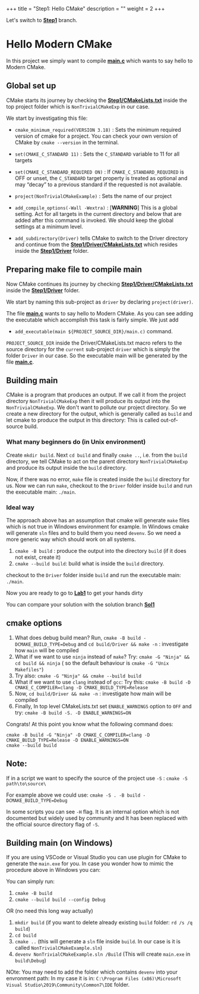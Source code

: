 
+++
title = "Step1: Hello CMake"
description = ""
weight = 2
+++

[Step1]:https://github.com/BarisTuncer/A-Rapid-Introduction-to-Modern-Cmake/tree/Step1
[main.c]:https://github.com/BarisTuncer/A-Rapid-Introduction-to-Modern-Cmake/blob/Step1/Driver/main.c
[Step1/CMakeLists.txt]:https://github.com/BarisTuncer/A-Rapid-Introduction-to-Modern-Cmake/blob/Step1/CMakeLists.txt
[Step1/Driver/CMakeLists.txt]:https://github.com/BarisTuncer/A-Rapid-Introduction-to-Modern-Cmake/blob/Step1/Driver/CMakeLists.txt
[Step1/Driver]:https://github.com/BarisTuncer/A-Rapid-Introduction-to-Modern-Cmake/tree/Step1/Driver

Let's switch to **[Step1]** branch.
# Hello Modern CMake

In this project we simply want to compile **[main.c]** which wants to say hello to Modern CMake.

## Global set up 

CMake starts its journey by checking the **[Step1/CMakeLists.txt]** inside the top project folder which is `NonTrivialCMakeExp` in our case.

We start by investigating this file:

* `cmake_minimum_required(VERSION 3.18)` : Sets the minimum required version of cmake for a project. You can 
check your own version of CMake by `cmake --version` in the terminal.

* `set(CMAKE_C_STANDARD 11)` : Sets the `C_STANDARD` variable to 11 for all targets

* `set(CMAKE_C_STANDARD_REQUIRED ON)` : If `CMAKE_C_STANDARD_REQUIRED` is OFF or unset, the `C_STANDARD` target property is treated 
as optional and may “decay” to a previous standard if the requested is not available.

* `project(NonTrivialCMakeExample)` : Sets the name of our project

* `add_compile_options(-Wall -Wextra)` : [**WARNING**] This is a global setting. Act for all targets in the current directory and below that are added after this command is invoked. We should keep the global settings at a minimum level.

* `add_subdirectory(Driver)` tells CMake to switch to the Driver directory and continue from the **[Step1/Driver/CMakeLists.txt]** which resides inside the **[Step1/Driver]** folder. 

## Preparing make file to compile main

Now CMake continues its journey by checking **[Step1/Driver/CMakeLists.txt]** inside the **[Step1/Driver]** folder.

We start by naming this sub-project as `driver` by declaring `project(driver)`.

The file **[main.c]** wants to say hello to Modern CMake. As you can see
adding the executable which accomplish this task is fairly simple.
We just add 

* `add_executable(main ${PROJECT_SOURCE_DIR}/main.c)` command.

`PROJECT_SOURCE_DIR` inside the Driver/CMakeLists.txt macro refers to the 
source directory for the `current` sub-project `driver` which is simply the folder `Driver` in our case.
So the executable main will be generated by the file **[main.c]**.

## Building main

CMake is a program that produces an output. If we call it from the project directory `NonTrivialCMakeExp` then
it will produce its output into the `NonTrivialCMakeExp`. We don't want to pollute our project directory.
So we create a new directory for the output, which is generally called as `build` and let cmake to produce the output in this directory: This is called out-of-source build. 

### What many beginners do (in Unix environment)

Create `mkdir build`. Next `cd build` and 
finally `cmake ..`, i.e. from the `build` directory, we tell CMake to act on the parent directory `NonTrivialCMakeExp`
and produce its output inside the `build` directory. 

Now, if there was no error, `make` file is created inside the `build` directory for us. Now we can run `make`, checkout to the
`Driver` folder inside `build` and run the executable main: `./main`. 

### Ideal way

The approach above has an assumption that cmake will generate `make` files which is not true in Windows environment for example. In Windows cmake will generate `sln` files and to build them you need `devenv`.
So we need a more generic way which should work on all systems.

1. `cmake -B build` : produce the output into the directory `build` (if it does not exist, create it)
2. `cmake --build build`: build what is inside the `build` directory.

checkout to the `Driver` folder inside `build` and run the executable main: `./main`.


Now you are ready to go to **[Lab1](https://github.com/BarisTuncer/A-Rapid-Introduction-to-Modern-Cmake/tree/Lab1)** to get your hands dirty

You can compare your solution with the solution branch **[Sol1](https://github.com/BarisTuncer/A-Rapid-Introduction-to-Modern-Cmake/tree/Sol1)**

## cmake options

1. What does debug build mean? Run, `cmake -B build -DCMAKE_BUILD_TYPE=Debug` and `cd build/Driver && make -n` : investigate how `main` will be compiled
2. What if we want to use `ninja` instead of `make`? Try: `cmake -G "Ninja" && cd build && ninja` ( so the default behaviour is `cmake -G "Unix Makefiles"`)
3. Try also: `cmake -G "Ninja" && cmake --build build`
4. What if we want to use `clang` instead of `gcc`: Try this: `cmake -B build -D CMAKE_C_COMPILER=clang -D CMAKE_BUILD_TYPE=Release`
5. Now, `cd build/Driver && make -n` : investigate how main will be compiled        
6. Finally, In top level CMakeLists.txt set `ENABLE_WARNINGS` option to `OFF` and try: `cmake -B build -S. -D ENABLE_WARNINGS=ON `

Congrats! At this point you know what the following command does:
```
cmake -B build -G "Ninja" -D CMAKE_C_COMPILER=clang -D CMAKE_BUILD_TYPE=Release -D ENABLE_WARNINGS=ON
cmake --build build
```

## Note:
If in a script we want to specify the source of the project use `-S` : `cmake -S path\to\source\`

For example above we could use: `cmake -S . -B build -DCMAKE_BUILD_TYPE=Debug`

In some scripts you can see `-H` flag. It is an internal option which is not documented but widely used by community and
It has been replaced with the official source directory flag of `-S`.

## Building main (on Windows)

If you are using VSCode or Visual Studio you can use plugin for CMake to generate the `main.exe` for you. 
In case you wonder how to mimic the procedure above in Windows you can:

You can simply run:
1. `cmake -B build`
2. `cmake --build build --config Debug`

OR (no need this long way actually)

1. `mkdir build` (if you want to delete already existing `build` folder: `rd /s /q build`)
2. `cd build`
3. `cmake ..` (this will generate a `sln` file inside `build`. In our case is it is called `NonTrivialCMakeExample.sln`)
4. `devenv NonTrivialCMakeExample.sln /Build` (This will create `main.exe` in `build\Debug`)

NOte: You may need to add the folder which contains `devenv` into your envronment path: In my case it is in: `C:\Program Files (x86)\Microsoft Visual Studio\2019\Community\Common7\IDE` folder.
